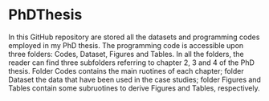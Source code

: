 # PhDThesis

In this GitHub repository are stored all the datasets and programming codes employed in my PhD thesis.
The programming code is accessible upon three folders: Codes, Dataset, Figures and Tables. In all the folders, the reader can find three subfolders referring to chapter 2, 3 and 4 of the PhD thesis. Folder Codes contains the main ruotines of each chapter; folder Dataset the data that have been used in the case studies; folder Figures and Tables contain some subruotines to derive Figures and Tables, respectively.
